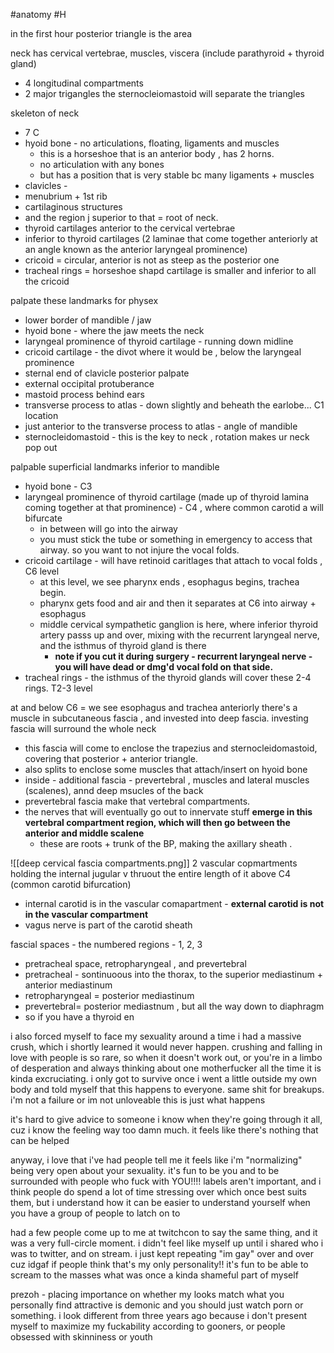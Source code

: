 #anatomy #H

in the first hour posterior triangle is the area 

neck has cervical vertebrae, muscles, viscera (include parathyroid + thyroid gland)
- 4 longitudinal compartments
- 2 major trigangles 
the sternocleiomastoid will separate the triangles 

skeleton of neck 
- 7 C 
- hyoid bone - no articulations, floating, ligaments and muscles
	- this is a horseshoe that is an anterior body , has 2 horns. 
	- no articulation with any bones
	- but has a position that is very stable bc many ligaments + muscles
- clavicles - 
- menubrium + 1st rib 
- cartilaginous structures
- and the region j superior to that = root of neck. 
- thyroid cartilages anterior to the cervical vertebrae
- inferior to thyroid cartilages (2 laminae that come together anteriorly at an angle known as the anterior laryngeal prominence)
- cricoid = circular, anterior is not as steep as the posterior one 
- tracheal rings = horseshoe shapd cartilage is smaller and inferior to all the cricoid 

palpate these landmarks for physex
- lower border of mandible / jaw
- hyoid bone - where the jaw meets the neck 
- laryngeal prominence of thyroid cartilage - running down midline 
- cricoid cartilage - the divot where it would be , below the laryngeal prominence
- sternal end of clavicle 
posterior palpate
- external occipital protuberance
- mastoid process behind ears 
- transverse process to atlas - down slightly and beheath the earlobe... C1 location 
- just anterior to the transverse process to atlas  - angle of mandible 
- sternocleidomastoid - this is the key to neck , rotation makes ur neck pop out 

palpable superficial landmarks inferior to mandible 
- hyoid bone  - C3 
- laryngeal prominence of thyroid cartilage (made up of thyroid lamina coming together at that prominence) - C4 , where common carotid a will bifurcate
	- in between will go into the airway 
	- you must stick the tube or something in emergency to access that airway. so you want to not injure the vocal folds. 
- cricoid cartilage - will have retinoid caritlages that attach to vocal folds  , C6 level 
	- at this level, we see pharynx ends , esophagus begins, trachea begin. 
	- pharynx gets food and air and then it separates at C6 into airway + esophagus 
	- middle cervical sympathetic ganglion is here, where inferior thyroid artery passs up and over, mixing with the recurrent laryngeal nerve, and the isthmus of thyroid gland is there
		-  **note if you cut it during surgery - recurrent laryngeal nerve - you will have dead or dmg'd vocal fold on that side.**
- tracheal rings - the isthmus of the thyroid glands will cover these 2-4 rings. T2-3 level

at and below C6 = we see esophagus and trachea 
anteriorly there's a muscle in subcutaneous fascia , 
and invested into deep fascia. 
investing fascia will surround the whole neck 
- this fascia will come to enclose the trapezius and sternocleidomastoid, covering that posterior + anterior triangle. 
- also splits to enclose some muscles that attach/insert on hyoid bone 
- inside - additional fascia - prevertebral , muscles and lateral muscles (scalenes), annd deep msucles of the back
- prevertebral fascia make that vertebral compartments. 
- the nerves that will eventually go out to innervate stuff **emerge in this vertebral compartment region, which will then go between the anterior and middle scalene**
	- these are roots + trunk of the BP, making the axillary sheath . 

![[deep cervical fascia compartments.png]]
2 vascular copmartments holding the internal jugular v thruout the entire length of it 
above C4 (common carotid bifurcation)
- internal carotid is in the vascular comapartment - **external carotid is not in the vascular compartment**
- vagus nerve is part of the carotid sheath 

fascial spaces - the numbered regions - 1, 2, 3 
- pretracheal space, retropharyngeal , and prevertebral 
- pretracheal - sontinuoous into the thorax, to the superior mediastinum + anterior mediastinum 
- retropharyngeal = posterior mediastinum 
- prevertebral= posterior mediastnum , but all the way down to diaphragm 
- so if you have a thyroid en







i also forced myself to face my sexuality around a time i had a massive crush, which i shortly learned it would never happen. crushing and falling in love with people is so rare, so when it doesn't work out, or you're in a limbo of desperation and always thinking about one motherfucker all the time it is kinda excruciating. i only got to survive once i went a little outside my own body and told myself that this happens to everyone. same shit for breakups. i'm not a failure or im not unloveable this is just what happens

it's hard to give advice to someone i know when they're going through it all, cuz i know the feeling way too damn much. it feels like there's nothing that can be helped

anyway, i love that i've had people tell me it feels like i'm "normalizing" being very open about your sexuality. it's fun to be you and to be surrounded with people who fuck with YOU!!!! labels aren't important, and i think people do spend a lot of time stressing over which once best suits them, but i understand how it can be easier to understand yourself when you have a group of people to latch on to

had a few people come up to me at twitchcon to say the same thing, and it was a very full-circle moment. i didn't feel like myself up until i shared who i was to twitter, and on stream. i just kept repeating "im gay" over and over cuz idgaf if people think that's my only personality!! it's fun to be able to scream to the masses what was once a kinda shameful part of myself


prezoh - placing importance on whether my looks match what you personally find attractive is demonic and you should just watch porn or something. i look different from three years ago because i don't present myself to maximize my fuckability according to gooners, or people obsessed with skinniness or youth